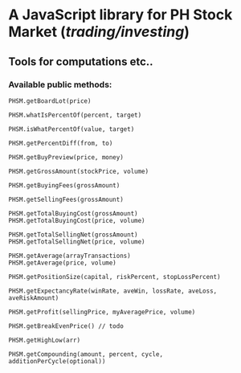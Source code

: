 # A JavaScript library for PH Stock Market (_trading/investing_)
## Tools for computations etc..

### Available public methods:

	PHSM.getBoardLot(price)

	PHSM.whatIsPercentOf(percent, target)

	PHSM.isWhatPercentOf(value, target)

	PHSM.getPercentDiff(from, to)

	PHSM.getBuyPreview(price, money)

	PHSM.getGrossAmount(stockPrice, volume)

	PHSM.getBuyingFees(grossAmount)

	PHSM.getSellingFees(grossAmount)
	
	PHSM.getTotalBuyingCost(grossAmount)
	PHSM.getTotalBuyingCost(price, volume)
	
	PHSM.getTotalSellingNet(grossAmount)
	PHSM.getTotalSellingNet(price, volume)
	
	PHSM.getAverage(arrayTransactions)
	PHSM.getAverage(price, volume)
	
	PHSM.getPositionSize(capital, riskPercent, stopLossPercent)
	
	PHSM.getExpectancyRate(winRate, aveWin, lossRate, aveLoss, aveRiskAmount)
	
	PHSM.getProfit(sellingPrice, myAveragePrice, volume)
	
	PHSM.getBreakEvenPrice() // todo
	
	PHSM.getHighLow(arr)
	
	PHSM.getCompounding(amount, percent, cycle, additionPerCycle(optional))